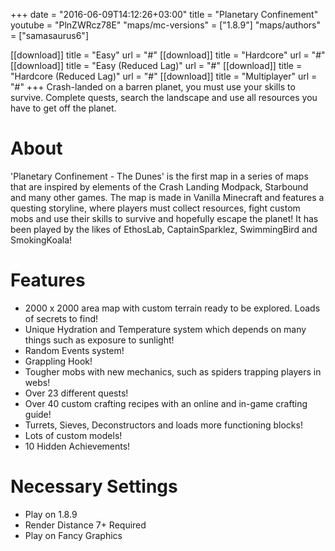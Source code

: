 +++
date = "2016-06-09T14:12:26+03:00"
title = "Planetary Confinement"
youtube = "PlnZWRcz78E"
"maps/mc-versions" = ["1.8.9"]
"maps/authors" = ["samasaurus6"]

[[download]]
title = "Easy"
url = "#"
[[download]]
title = "Hardcore"
url = "#"
[[download]]
title = "Easy (Reduced Lag)"
url = "#"
[[download]]
title = "Hardcore (Reduced Lag)"
url = "#"
[[download]]
title = "Multiplayer"
url = "#"
+++
Crash-landed on a barren planet, you must use your skills to survive. Complete quests, search the landscape and use all resources you have to get off the planet.

<!--more-->

# About

'Planetary Confinement - The Dunes' is the first map in a series of maps that are inspired by elements of the Crash Landing Modpack, Starbound and many other games. The map is made in Vanilla Minecraft and features a questing storyline, where players must collect resources, fight custom mobs and use their skills to survive and hopefully escape the planet! It has been played by the likes of EthosLab, CaptainSparklez, SwimmingBird and SmokingKoala! 

# Features

* 2000 x 2000 area map with custom terrain ready to be explored. Loads of secrets to find!
* Unique Hydration and Temperature system which depends on many things such as exposure to sunlight!
* Random Events system!
* Grappling Hook!
* Tougher mobs with new mechanics, such as spiders trapping players in webs!
* Over 23 different quests!
* Over 40 custom crafting recipes with an online and in-game crafting guide!
* Turrets, Sieves, Deconstructors and loads more functioning blocks!
* Lots of custom models!
* 10 Hidden Achievements!

# Necessary Settings

* Play on 1.8.9
* Render Distance 7+ Required
* Play on Fancy Graphics

